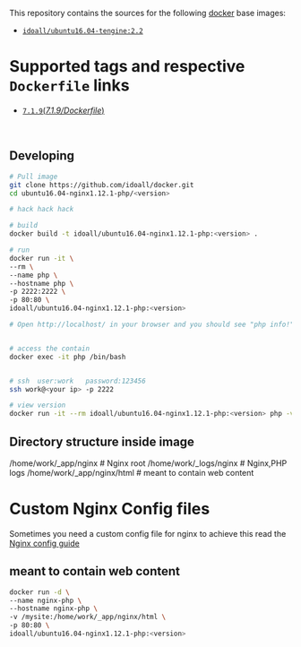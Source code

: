 This repository contains the sources for the following [docker](https://docker.io) base images:

- [`idoall/ubuntu16.04-tengine:2.2`](https://hub.docker.com/r/idoall/ubuntu16.04-tengine/)



# Supported tags and respective `Dockerfile` links

- [`7.1.9`(*7.1.9/Dockerfile*)](https://github.com/idoall/docker/blob/master/ubuntu16.04-tengine2.2.0-php/7.1.9/Dockerfile)

  ​


## Developing

```bash
# Pull image
git clone https://github.com/idoall/docker.git
cd ubuntu16.04-nginx1.12.1-php/<version>

# hack hack hack

# build
docker build -t idoall/ubuntu16.04-nginx1.12.1-php:<version> .

# run
docker run -it \
--rm \
--name php \
--hostname php \
-p 2222:2222 \
-p 80:80 \
idoall/ubuntu16.04-nginx1.12.1-php:<version>

# Open http://localhost/ in your browser and you should see "php info!"


# access the contain
docker exec -it php /bin/bash


# ssh  user:work   password:123456
ssh work@<your ip> -p 2222

# view version
docker run -it --rm idoall/ubuntu16.04-nginx1.12.1-php:<version> php -v

```


## Directory structure inside image
/home/work/_app/nginx # Nginx root
/home/work/_logs/nginx # Nginx,PHP logs
/home/work/_app/nginx/html # meant to contain web content

# Custom Nginx Config files
Sometimes you need a custom config file for nginx to achieve this read the [Nginx config guide](https://hub.docker.com/r/idoall/nginx/)

## meant to contain web content
```bash
docker run -d \
--name nginx-php \
--hostname nginx-php \
-v /mysite:/home/work/_app/nginx/html \
-p 80:80 \
idoall/ubuntu16.04-nginx1.12.1-php:<version>
```